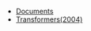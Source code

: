 <ul>
	<li><a href="Documents">Documents</a></li>
	<li><a href='Transformers(2004)'>Transformers(2004)</a></li>
</ul>
